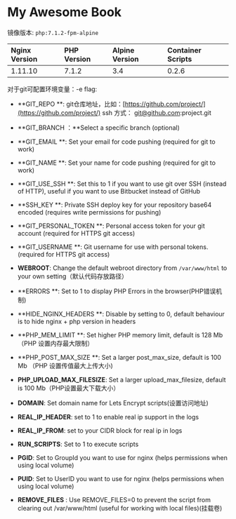 # My Awesome Book

镜像版本: `php:7.1.2-fpm-alpine`

| Nginx Version | PHP Version | Alpine Version | Container Scripts |
| :--- | :--- | :--- | :--- |
| 1.11.10 | 7.1.2 | 3.4 | 0.2.6 |

对于git可配置环境变量：-e flag:

* **GIT\_REPO **: git仓库地址，比如：[https://github.com/project/](https://github.com/project/)   ssh 方式： [git@github.com](mailto:git@github.com):project.git

* **GIT\_BRANCH ：**Select a specific branch \(optional\)

* **GIT\_EMAIL **: Set your email for code pushing \(required for git to work\)

* **GIT\_NAME **: Set your name for code pushing \(required for git to work\)

* **GIT\_USE\_SSH **: Set this to 1 if you want to use git over SSH \(instead of HTTP\), useful if you want to use Bitbucket instead of GitHub

* **SSH\_KEY **: Private SSH deploy key for your repository base64 encoded \(requires write permissions for pushing\)
* **GIT\_PERSONAL\_TOKEN **: Personal access token for your git account \(required for HTTPS git access\)
* **GIT\_USERNAME **: Git username for use with personal tokens. \(required for HTTPS git access\)
* **WEBROOT**: Change the default webroot directory from
  `/var/www/html`
  to your own setting（默认代码存放路径）
* **ERRORS **: Set to 1 to display PHP Errors in the browser\(PHP错误机制\)
* **HIDE\_NGINX\_HEADERS **: Disable by setting to 0, default behaviour is to hide nginx + php version in headers
* **PHP\_MEM\_LIMIT **: Set higher PHP memory limit, default is 128 Mb（PHP 设置内存最大限制）
* **PHP\_POST\_MAX\_SIZE **: Set a larger post\_max\_size, default is 100 Mb （PHP 设置传值最大上传大小\)

* **PHP\_UPLOAD\_MAX\_FILESIZE**: Set a larger upload\_max\_filesize, default is 100 Mb（PHP设置最大下载大小）

* **DOMAIN**: Set domain name for Lets Encrypt scripts\(设置访问地址\)
* **REAL\_IP\_HEADER**: set to 1 to enable real ip support in the logs
* **REAL\_IP\_FROM**: set to your CIDR block for real ip in logs
* **RUN\_SCRIPTS**: Set to 1 to execute scripts
* **PGID**: Set to GroupId you want to use for nginx \(helps permissions when using local volume\)
* **PUID**: Set to UserID you want to use for nginx \(helps permissions when using local volume\)
* **REMOVE\_FILES**
  : Use REMOVE\_FILES=0 to prevent the script from clearing out /var/www/html \(useful for working with local files\)\(挂载卷\)



